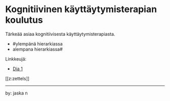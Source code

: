 # Kognitiivinen käyttäytymisterapian koulutus

Tärkeää asiaa kognitiivisesta käyttäytymisterapiasta.

- #ylempänä hierarkiassa
- alempana hierarkiassa#

Linkkeujä:
- [Dia 1](./static/KKT_ryhänen_1.pdf)

[[z:zettels]]



---
by: jaska n

